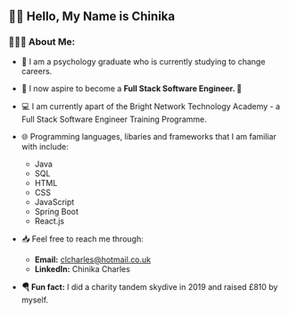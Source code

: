 ## 👋🏽 Hello, My Name is Chinika

### 👩🏽‍💻 About Me:

- 🧠 I am a psychology graduate who is currently studying to change careers.
- 🥞 I now aspire to become a <b>Full Stack Software Engineer. 🥞</b> 
- 💻 I am currently apart of the Bright Network Technology Academy - a Full Stack Software Engineer Training Programme. 
- 🌐 Programming languages, libaries and frameworks that I am familiar with include: 
  - Java
  - SQL
  - HTML
  - CSS
  - JavaScript
  - Spring Boot
  - React.js
- 📥 Feel free to reach me through:
  - <b>Email:</b>  clcharles@hotmail.co.uk 
  - <b>LinkedIn:</b>  Chinika Charles

- <b>🪂 Fun fact:</b> I did a charity tandem skydive in 2019 and raised £810 by myself.

